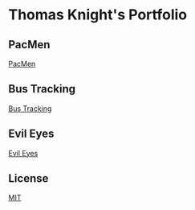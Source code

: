 # Thomas Knight's Portfolio
## PacMen
<a href="https://github.com/thomasmknight/Pacmen">PacMen</a>

## Bus Tracking
<a href="https://github.com/thomasmknight/RealtimeBusTracking">Bus Tracking</a>

## Evil Eyes
<a href="https://github.com/thomasmknight/Evil-Eyes">Evil Eyes</a>

## License
[MIT](https://choosealicense.com/licenses/mit/)
